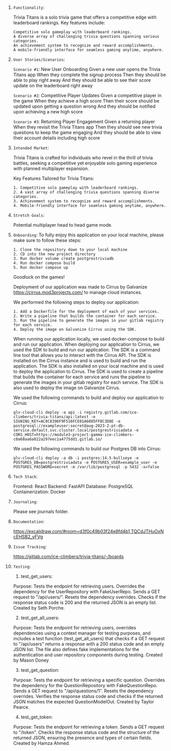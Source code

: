 1.  `Functionality`:

    Trivia Titans is a solo trivia game that offers a competitive edge with leaderboard rankings. Key features include:

        Competitive solo gameplay with leaderboard rankings.
        A diverse array of challenging trivia questions spanning various categories.
        An achievement system to recognize and reward accomplishments.
        A mobile-friendly interface for seamless gaming anytime, anywhere.

2.  `User Stories/Scenarios`:

    `Scenario #1`: New User Onboarding
    Given a new user opens the Trivia Titans app
    When they complete the signup process
    Then they should be able to play right away
    And they should be able to see their score update on the leaderboard right away

    `Scenario #2`: Competitive Player Updates
    Given a competitive player in the game
    When they achieve a high score
    Then their score should be updated upon getting a question wrong
    And they should be notified upon achieving a new high score

    `Scenario #3`: Returning Player Engagement
    Given a returning player
    When they revisit the Trivia Titans app
    Then they should see new trivia questions to keep the game engaging
    And they should be able to view their account details including high score

3.  `Intended Market`:

    Trivia Titans is crafted for individuals who revel in the thrill of trivia battles, seeking a competitive yet enjoyable solo gaming experience with planned multiplayer expansion.

    Key Features Tailored for Trivia Titans:

        1. Competitive solo gameplay with leaderboard rankings.
        2. A vast array of challenging trivia questions spanning diverse categories.
        3. Achievement system to recognize and reward accomplishments.
        4. Mobile-friendly interface for seamless gaming anytime, anywhere.

4.  `Stretch Goals`:

    Potential multiplayer head to head game mode.

5.  `Onboarding`:
    To fully enjoy this application on your local machine, please make sure to follow these steps:

        1. Clone the repository down to your local machine
        2. CD into the new project directory
        3. Run docker volume create postgrestriviadb
        4. Run docker compose build
        5. Run docker compose up

    Goodluck on the games!

    Deployment of our application was made to Cirrus by Galvanize https://cirrus.mod3projects.com/ to manage cloud instances.

    We performed the following steps to deploy our application:

        1. Add a Dockerfile for the deployment of each of your services.
        2. Write a pipeline that builds the container for each service.
        3. Run the pipeline to generate the images in your gitlab registry for each service.
        4. Deploy the image on Galvanize Cirrus using the SDK.

    When running our application locally, we used docker-compose to build and run our application. When deploying our application to Cirrus, we used the SDK to build and run our application. The SDK is a command line tool that allows you to interact with the Cirrus API. The SDK is installed on the Cirrus instance and is used to build and run the application. The SDK is also installed on your local machine and is used to deploy the application to Cirrus. The SDK is used to create a pipeline that builds the container for each service and runs the pipeline to generate the images in your gitlab registry for each service. The SDK is also used to deploy the image on Galvanize Cirrus.

    We used the following commands to build and deploy our application to Cirrus:

    `glv-cloud-cli deploy -a api -i registry.gitlab.com/ice-climbers/trivia-titans/api:latest -e SIGNING_KEY=AC8C8396F9F516FCE01A6805FF8C3D8E -e postgresql://exampleuser:secret@aug-2023-2-pt-db-service.default.svc.cluster.local/postgrestriviadata -e CORS_HOST=https://module3-project-gamma-ice-climbers-c0a68aa6a822a297eec1a4775dd1.gitlab.io/`

    We used the following commands to build our Postgres DB into Cirrus:

    `glv-cloud-cli deploy -a db -i postgres:14.5-bullseye -e POSTGRES_DB=postgrestriviadata -e POSTGRES_USER=example_user -e POSTGRES_PASSWORD=secret -m /var/lib/postgresql -p 5432 -x=false`

6.  `Tech Stack`:

    Frontend: React
    Backend: FastAPI
    Database: PostgreSQL
    Containerization: Docker

7.  `Journaling`:

    Please see journals folder.

8.  `Documentation`:

    https://excalidraw.com/#room=d3f0c49b03f24e8fd4b1,TQCdJTHuOxNcEHSB2_yFVg

9.  `Issue Tracking`:

    https://gitlab.com/ice-climbers/trivia-titans/-/boards

10. `Testing`:

    1. test_get_users:

    Purpose: Tests the endpoint for retrieving users. Overrides the dependency for the UserRepository with FakeUserRepo. Sends a GET request to "/api/users/". Resets the dependency overrides. Checks if the response status code is 200 and the returned JSON is an empty list. Created by Seth Porche.

    2. test_get_all_users:

    Purpose: Tests the endpoint for retrieving users, overrides dependencies using a context manager for testing purposes, and includes a test function (test_get_all_users) that checks if a GET request to "/api/users" returns a response with a 200 status code and an empty JSON list. The file also defines fake implementations for the authentication and user repository components during testing. Created by Mason Doney

    3. test_get_question:

    Purpose: Tests the endpoint for retrieving a specific question. Overrides the dependency for the QuestionRepository with FakeQuestionRepo. Sends a GET request to "/api/questions/1". Resets the dependency overrides. Verifies the response status code and checks if the returned JSON matches the expected QuestionModelOut. Created by Taylor Pearce.

    4. test_get_token:

    Purpose: Tests the endpoint for retrieving a token. Sends a GET request to "/token". Checks the response status code and the structure of the returned JSON, ensuring the presence and types of certain fields. Created by Hamza Ahmed.
